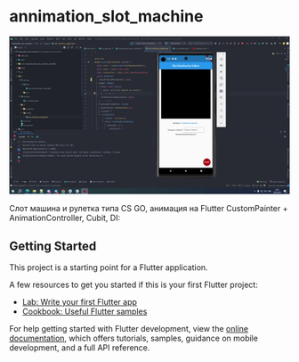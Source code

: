 # annimation_slot_machine

![til](./assets/anamation_exmaple.gif)

Слот машина и рулетка типа CS GO, анимация на Flutter CustomPainter + AnimationController, Cubit, DI:

## Getting Started

This project is a starting point for a Flutter application.

A few resources to get you started if this is your first Flutter project:

- [Lab: Write your first Flutter app](https://docs.flutter.dev/get-started/codelab)
- [Cookbook: Useful Flutter samples](https://docs.flutter.dev/cookbook)

For help getting started with Flutter development, view the
[online documentation](https://docs.flutter.dev/), which offers tutorials,
samples, guidance on mobile development, and a full API reference.
